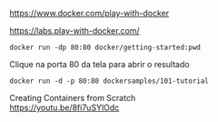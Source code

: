 https://www.docker.com/play-with-docker<br>

https://labs.play-with-docker.com/<br>
```
docker run -dp 80:80 docker/getting-started:pwd
```
Clique na porta 80 da tela para abrir o resultado<br>
```
docker run -d -p 80:80 dockersamples/101-tutorial
```
Creating Containers from Scratch<br>
https://youtu.be/8fi7uSYlOdc<br>

